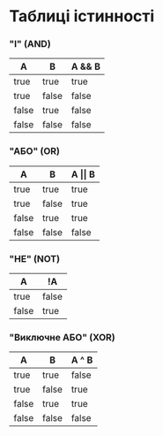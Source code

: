 # Таблиці істинності

### "І" (AND)

| A     | B     | A && B |
|-------|-------|--------|
| true  | true  | true   |
| true  | false | false  |
| false | true  | false  |
| false | false | false  |

### "АБО" (OR)

| A     | B     | A \|\| B |
|-------|-------|----------|
| true  | true  | true     |
| true  | false | true     |
| false | true  | true     |
| false | false | false    |

### "НЕ" (NOT)

| A     | !A    |
|-------|-------|
| true  | false |
| false | true  |

### "Виключне АБО" (XOR)

| A     | B     | A ^ B |
|-------|-------|-------|
| true  | true  | false |
| true  | false | true  |
| false | true  | true  |
| false | false | false |

